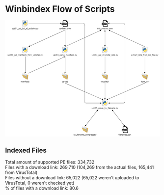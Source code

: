 # Winbindex Flow of Scripts

![winbindex-scripts-flow.png](winbindex-scripts-flow.png)

## Indexed Files

<!--FileStats-->
Total amount of supported PE files: 334,732  
Files with a download link: 269,710 (104,269 from the actual files, 165,441 from VirusTotal)  
Files without a download link: 65,022 (65,022 weren't uploaded to VirusTotal, 0 weren't checked yet)  
% of files with a download link: 80.6  
<!--/FileStats-->
